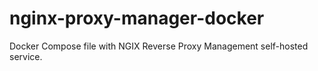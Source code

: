 # nginx-proxy-manager-docker

Docker Compose file with NGIX Reverse Proxy Management self-hosted service.
